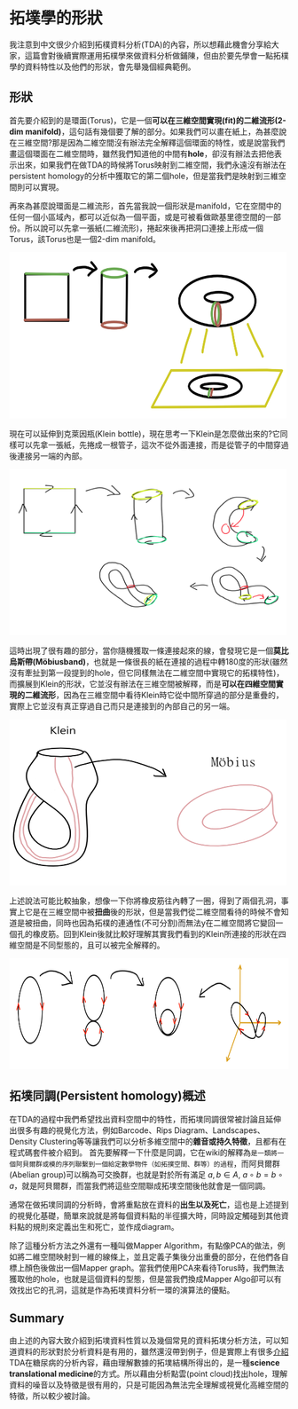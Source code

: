 # 拓墣學的形狀
我注意到中文很少介紹到拓樸資料分析(TDA)的內容，所以想藉此機會分享給大家，這篇會對後續實際運用拓樸學來做資料分析做鋪陳，但由於要先學會一點拓樸學的資料特性以及他們的形狀，會先舉幾個經典範例。

## 形狀
首先要介紹到的是環面(Torus)，它是一個**可以在三維空間實現(fit)的二維流形(2-dim manifold)**，這句話有幾個要了解的部分。如果我們可以畫在紙上，為甚麼說在三維空間?那是因為二維空間沒有辦法完全解釋這個環面的特性，或是說當我們畫這個環面在二維空間時，雖然我們知道他的中間有**hole**，卻沒有辦法去把他表示出來，如果我們在做TDA的時候將Torus映射到二維空間，我們永遠沒有辦法在persistent homology的分析中獲取它的第二個hole，但是當我們是映射到三維空間則可以實現。

再來為甚麼說環面是二維流形，首先當我說一個形狀是manifold，它在空間中的任何一個小區域內，都可以近似為一個平面，或是可被看做歐基里德空間的一部份。所以說可以先拿一張紙(二維流形)，捲起來後再把洞口連接上形成一個Torus，該Torus也是一個2-dim manifold。

<img src="../Images/medium/torus.png" alt="描述" width="500" height="300"></img>

現在可以延伸到克萊因瓶(Klein bottle)，現在思考一下Klein是怎麼做出來的?它同樣可以先拿一張紙，先捲成一根管子，這次不從外面連接，而是從管子的中間穿過後連接另一端的內部。

<img src="../Images/medium/klein.png" alt="描述" width="500" height="300"></img>

這時出現了很有趣的部分，當你隨機獲取一條連接起來的線，會發現它是一個**莫比烏斯帶(Möbiusband)**，也就是一條很長的紙在連接的過程中轉180度的形狀(雖然沒有牽扯到第一段提到的hole，但它同樣無法在二維空間中實現它的拓樸特性)，而擴展到Klein的形狀，它並沒有辦法在三維空間被解釋，而是**可以在四維空間實現的二維流形**，因為在三維空間中看待Klein時它從中間所穿過的部分是重疊的，實際上它並沒有真正穿過自己而只是連接到的內部自己的另一端。

<img src="../Images/medium/mobius.png" alt="描述" width="500" height="300"></img>

上述說法可能比較抽象，想像一下你將橡皮筋往內轉了一圈，得到了兩個孔洞，事實上它是在三維空間中被**扭曲**後的形狀，但是當我們從二維空間看待的時候不會知道是被扭曲，同時也因為拓樸的連通性(不可分割)而無法y在二維空間將它變回一個孔的橡皮筋。回到Klein後就比較好理解其實我們看到的Klein所連接的形狀在四維空間是不同型態的，且可以被完全解釋的。

<img src="../Images/medium/rubber.png" alt="描述" width="800" height="200"></img>

## 拓墣同調(Persistent homology)概述
在TDA的過程中我們希望找出資料空間中的特性，而拓墣同調很常被討論且延伸出很多有趣的視覺化方法，例如Barcode、Rips Diagram、Landscapes、Density Clustering等等讓我們可以分析多維空間中的**雜音或持久特徵**，且都有在程式碼套件被介紹到。
首先要解釋一下什麼是同調，它在wiki的解釋為`是一類將一個阿貝爾群或模的序列聯繫到一個給定數學物件（如拓撲空間、群等）的過程`，而阿貝爾群(Abelian group)可以稱為可交換群，也就是對於所有滿足 ${\displaystyle a,\,b\in A}$, ${\displaystyle a\circ b=b\circ a}$，就是阿貝爾群，而當我們將這些空間聯成拓墣空間後他就會是一個同調。

通常在做拓墣同調的分析時，會將重點放在資料的**出生以及死亡**，這也是上述提到的視覺化基礎，簡單來說就是將每個資料點的半徑擴大時，同時設定觸碰到其他資料點的規則來定義出生和死亡，並作成diagram。

除了這種分析方法之外還有一種叫做Mapper Algorithm，有點像PCA的做法，例如將二維空間映射到一維的線條上，並且定義子集後分出重疊的部分，在他們各自標上顏色後做出一個Mapper graph。當我們使用PCA來看待Torus時，我們無法獲取他的hole，也就是這個資料的型態，但是當我們換成Mapper Algo卻可以有效找出它的孔洞，這就是作為拓墣資料分析一環的演算法的優點。

## Summary
由上述的內容大致介紹到拓墣資料性質以及幾個常見的資料拓墣分析方法，可以知道資料的形狀對於分析資料是有用的，雖然還沒帶到例子，但是實際上有很多[介紹](https://www.fastcompany.com/3052935/the-latest-breakthrough-in-understanding-diabetes-was-made-by-an-algorithm)TDA在糖尿病的分析內容，藉由理解數據的拓墣結構所得出的，是一種**science translational medicine**的方式。所以藉由分析點雲(point cloud)找出hole，理解資料的噪音以及特徵是很有用的，只是可能因為無法完全理解或視覺化高維空間的特徵，所以較少被討論。
